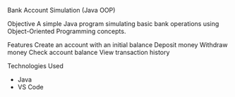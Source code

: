 Bank Account Simulation (Java OOP)

Objective
A simple Java program simulating basic bank operations using Object-Oriented Programming concepts.

Features
 Create an account with an initial balance
 Deposit money
 Withdraw money
 Check account balance
 View transaction history

Technologies Used
- Java
- VS Code

